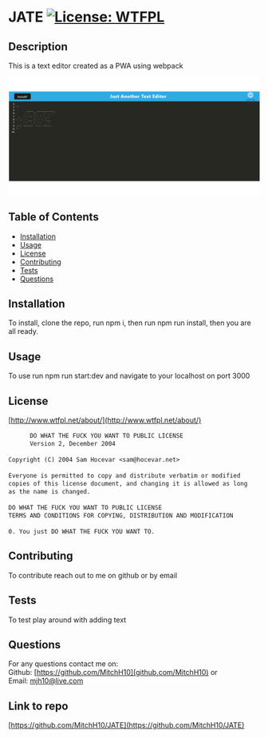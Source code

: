# JATE [![License: WTFPL](https://img.shields.io/badge/License-WTFPL-brightgreen.svg)](http://www.wtfpl.net/about/)

## Description
This is a text editor created as a PWA using webpack

![Alt text](./img/Screenshot.png "Screenshot")

## Table of Contents
- [Installation](#installation)
- [Usage](#usage)
- [License](#license)
- [Contributing](#contributing)
- [Tests](#tests)
- [Questions](#questions)

## Installation
To install, clone the repo, run npm i, then run npm run install, then you are all ready.

## Usage
To use run npm run start:dev and navigate to your localhost on port 3000

## License
[http://www.wtfpl.net/about/](http://www.wtfpl.net/about/) <br />
~~~
      DO WHAT THE FUCK YOU WANT TO PUBLIC LICENSE 
      Version 2, December 2004 

Copyright (C) 2004 Sam Hocevar <sam@hocevar.net> 

Everyone is permitted to copy and distribute verbatim or modified 
copies of this license document, and changing it is allowed as long 
as the name is changed. 

DO WHAT THE FUCK YOU WANT TO PUBLIC LICENSE 
TERMS AND CONDITIONS FOR COPYING, DISTRIBUTION AND MODIFICATION 

0. You just DO WHAT THE FUCK YOU WANT TO.
~~~

## Contributing
To contribute reach out to me on github or by email

## Tests
To test play around with adding text

## Questions
For any questions contact me on: <br />
Github: [https://github.com/MitchH10](github.com/MitchH10) or <br />
Email: [mjh10@live.com](mjh10@live.com)

## Link to repo
[https://github.com/MitchH10/JATE](https://github.com/MitchH10/JATE)
